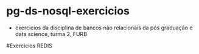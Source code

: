 # pg-ds-nosql-exercicios
-  exercicios da disciplina de bancos não  relacionais  da pós graduação e data science, turma 2, FURB


#Exercicios REDIS
## 
